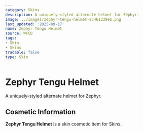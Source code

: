 ```yaml
---
category: Skins
description: A uniquely-styled alternate helmet for Zephyr.
image: ../images/zephyr-tengu-helmet-85461229eb.png
last_updated: '2025-09-17'
name: Zephyr Tengu Helmet
source: WFCD
tags:
- Skin
- Skins
tradable: false
type: Skin
---
```


# Zephyr Tengu Helmet

A uniquely-styled alternate helmet for Zephyr.

## Cosmetic Information

**Zephyr Tengu Helmet** is a skin cosmetic item for Skins.


